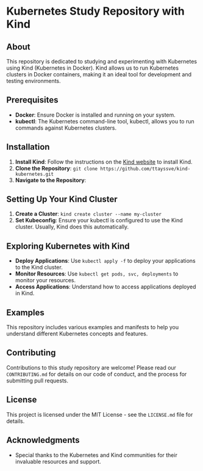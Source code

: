 # Kubernetes Study Repository with Kind

## About
This repository is dedicated to studying and experimenting with Kubernetes using Kind (Kubernetes in Docker). Kind allows us to run Kubernetes clusters in Docker containers, making it an ideal tool for development and testing environments.

## Prerequisites
- **Docker**: Ensure Docker is installed and running on your system.
- **kubectl**: The Kubernetes command-line tool, kubectl, allows you to run commands against Kubernetes clusters.

## Installation
1. **Install Kind**: Follow the instructions on the [Kind website](https://kind.sigs.k8s.io/docs/user/quick-start/) to install Kind.
2. **Clone the Repository**: `git clone https://github.com/ttayssve/kind-kubernetes.git`
3. **Navigate to the Repository**:


## Setting Up Your Kind Cluster
1. **Create a Cluster**: `kind create cluster --name my-cluster`
2. **Set Kubeconfig**: Ensure your kubectl is configured to use the Kind cluster. Usually, Kind does this automatically.

## Exploring Kubernetes with Kind
- **Deploy Applications**: Use `kubectl apply -f` to deploy your applications to the Kind cluster.
- **Monitor Resources**: Use `kubectl get pods, svc, deployments` to monitor your resources.
- **Access Applications**: Understand how to access applications deployed in Kind.

## Examples
This repository includes various examples and manifests to help you understand different Kubernetes concepts and features.

## Contributing
Contributions to this study repository are welcome! Please read our `CONTRIBUTING.md` for details on our code of conduct, and the process for submitting pull requests.

## License
This project is licensed under the MIT License - see the `LICENSE.md` file for details.

## Acknowledgments
- Special thanks to the Kubernetes and Kind communities for their invaluable resources and support.




